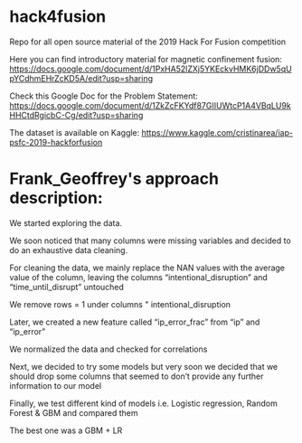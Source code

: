 # hack4fusion
Repo for all open source material of the 2019 Hack For Fusion competition

Here you can find introductory material for magnetic confinement fusion: https://docs.google.com/document/d/1PxHA52lZXj5YKEckvHMK6jDDw5qUpYCdhmEHrZcKD5A/edit?usp=sharing

Check this Google Doc for the Problem Statement: https://docs.google.com/document/d/1ZkZcFKYdf87GIIUWtcP1A4VBqLU9kHHCtdRgicbC-Cg/edit?usp=sharing

The dataset is available on Kaggle: https://www.kaggle.com/cristinarea/iap-psfc-2019-hackforfusion


# Frank_Geoffrey's approach description:

We started exploring the data.

We soon noticed that many columns were missing variables and decided to do an exhaustive data cleaning.

For cleaning the data, we mainly replace the NAN values with the average value of the column, leaving the columns “intentional_disruption” and “time_until_disrupt” untouched

We remove rows = 1 under columns " intentional_disruption

Later, we created a new feature called “ip_error_frac” from “ip” and “ip_error”

We normalized the data and checked for correlations

Next, we decided to try some models but very soon we decided that we should drop some columns that seemed to don’t provide any further information to our model

Finally, we test different kind of models i.e. Logistic regression, Random Forest & GBM and compared them

The best one was a GBM + LR
